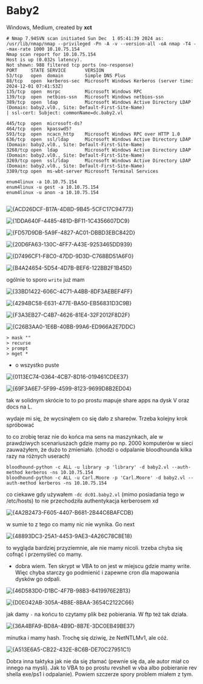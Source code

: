 # Baby2
Windows, Medium, created by **xct**

```
# Nmap 7.94SVN scan initiated Sun Dec  1 05:41:39 2024 as: /usr/lib/nmap/nmap --privileged -Pn -A -v --version-all -oA nmap -T4 --max-rate 1000 10.10.75.154
Nmap scan report for 10.10.75.154
Host is up (0.032s latency).
Not shown: 988 filtered tcp ports (no-response)
PORT     STATE SERVICE       VERSION
53/tcp   open  domain        Simple DNS Plus
88/tcp   open  kerberos-sec  Microsoft Windows Kerberos (server time: 2024-12-01 07:41:53Z)
135/tcp  open  msrpc         Microsoft Windows RPC
139/tcp  open  netbios-ssn   Microsoft Windows netbios-ssn
389/tcp  open  ldap          Microsoft Windows Active Directory LDAP (Domain: baby2.vl0., Site: Default-First-Site-Name)
| ssl-cert: Subject: commonName=dc.baby2.vl

445/tcp  open  microsoft-ds?
464/tcp  open  kpasswd5?
593/tcp  open  ncacn_http    Microsoft Windows RPC over HTTP 1.0
636/tcp  open  ssl/ldap      Microsoft Windows Active Directory LDAP (Domain: baby2.vl0., Site: Default-First-Site-Name)
3268/tcp open  ldap          Microsoft Windows Active Directory LDAP (Domain: baby2.vl0., Site: Default-First-Site-Name)
3269/tcp open  ssl/ldap      Microsoft Windows Active Directory LDAP (Domain: baby2.vl0., Site: Default-First-Site-Name)
3389/tcp open  ms-wbt-server Microsoft Terminal Services
```

```
enum4linux -a 10.10.75.154
enum4linux -u gest -a 10.10.75.154
enum4linux -u anon -a 10.10.75.154


```

![{ACD26DCF-B17A-4D8D-9B45-5CFC17C94773}](https://github.com/user-attachments/assets/e8529218-57ab-44e6-a356-9d156109781d)

![{1DDA640F-4485-481D-BF11-1C4356607DC9}](https://github.com/user-attachments/assets/99056a91-a46e-478f-a90e-52997ec0761b)

![{FD57D9DB-5A9F-4827-AC01-DBBD3EBC842D}](https://github.com/user-attachments/assets/7492c638-c8af-49e7-92f4-0d4f01733379)

![{20D6FA63-130C-4FF7-A43E-9253465DD939}](https://github.com/user-attachments/assets/b36f7edf-09d3-46ae-b012-17e420c35825)

![{D7496CF1-F8C0-47DD-9D3D-C768BD51A6F0}](https://github.com/user-attachments/assets/a6df0381-ed8b-4382-9256-07338cf88f60)

![{B4A24654-5D54-4D7B-BEF6-122BB2F1B45D}](https://github.com/user-attachments/assets/14243871-689e-4ce9-a625-eb495533b965)

ogólnie to sporo `write` już mam

![{33BD1422-606C-4C71-A4BB-8DF3AEBEF4FF}](https://github.com/user-attachments/assets/d07649d7-e610-49f2-af5c-4753fa3e7ea8)

![{4294BC58-E631-477E-BA50-EB56831D3C9B}](https://github.com/user-attachments/assets/c77eca7d-e905-4de2-a77d-be52ebbd14e1)

![{F3A3EB27-C4B7-4626-81E4-32F2012F8D2F}](https://github.com/user-attachments/assets/fe44bea1-4705-4677-9be5-0e2a30933e8b)

![{C26B3AA0-1E6B-40BB-99A6-ED966A2E7DDC}](https://github.com/user-attachments/assets/c2c51ff9-3f51-4eeb-b143-1556e00cda03)

```
> mask ""
> recurse
> prompt
> mget *
```
- o wszystko puste

![{0113EC74-0364-4CB7-8D16-019461CDEE37}](https://github.com/user-attachments/assets/92e7a05a-256a-4c12-839d-3185a35d7825)

![{69F3A6E7-5F99-4599-8123-9699D8B2ED04}](https://github.com/user-attachments/assets/bf465f6f-c4e7-4f43-b2ea-890c2f4b9df4)

tak w solidnym skrócie to to po prostu mapuje share apps na dysk V oraz docs na L.

wydaje mi się, że wycsinąłem co się dało z shareów. Trzeba kolejny krok spróbować

to co zrobię teraz nie do końca ma sens na maszynkach, ale w prawdziwych scenariuszach gdzie mamy po np. 2000 komputerów w sieci zauważyłem, że dużo to zmieniało.
(chodzi o odpalanie bloodhounda kilka razy na różnych userach)
```
bloodhound-python -c ALL -u library -p 'library' -d baby2.vl --auth-method kerberos -ns 10.10.75.154
bloodhound-python -c ALL -u Carl.Moore -p 'Carl.Moore' -d baby2.vl --auth-method kerberos -ns 10.10.75.154
```
co ciekawe gdy używałem `-dc dc01.baby2.vl` (mimo posiadania tego w /etc/hosts) to nie przechodziła authentykacja kerberosem xd

![{4A2B2473-F605-4407-B681-2B44C6BAFCDB}](https://github.com/user-attachments/assets/7d271655-a4d0-4a21-8544-1f8a6cb0f696)

w sumie to z tego co mamy nic nie wynika. Go next

![{48893DC3-25A1-4453-9AE3-4A26C78C8E18}](https://github.com/user-attachments/assets/31cafbf7-ead2-4a21-8ae4-877f97897494)

to wygląda bardziej przyziemnie, ale nie mamy nicoli.
trzeba chyba się cofnąć i przemyśleć co mamy.
- dobra wiem. Ten skrypt w VBA to on jest w miejscu gdzie mamy write. Więc chyba starczy go podmienić i zapewne cron dla mapowania dysków go odpali.

![{46D583D0-D1BC-4F7B-98B3-8419976E2B13}](https://github.com/user-attachments/assets/79b9acc8-7609-4fe5-8e9b-3f7d16c5cb78)

![{D0E042AB-305A-4B8E-8BAA-3654C2122C66}](https://github.com/user-attachments/assets/e2227512-1ad4-4002-bbd8-c97f5accc9bc)

jak damy `-` na końcu to czytamy plik bez pobierania. W ftp też tak działa.

![{36A4BFA9-BD8A-4B9D-8B7E-3DC0EB49BE37}](https://github.com/user-attachments/assets/a89e53b8-9d21-4026-bdab-acb76ea616b8)

minutka i mamy hash. Trochę się dziwię, że NetNTLMv1, ale cóż.

![{A513E6A5-CB22-432E-8C6B-DE70C27951C1}](https://github.com/user-attachments/assets/bf56931b-b7f3-4f33-9948-d91c91151ce0)

Dobra inna taktyka jak nie da się złamać (pewnie się da, ale autor miał co innego na mysli). Jak to VBA to po prostu revshell w vba albo pobieranie rev shella exe/ps1 i odpalanie).
Powiem szczerze spory problem miałem z tym.
